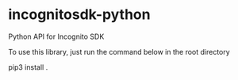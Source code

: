 # incognitosdk-python
Python API for Incognito SDK

To use this library, just run the command below in the root directory

pip3 install .
